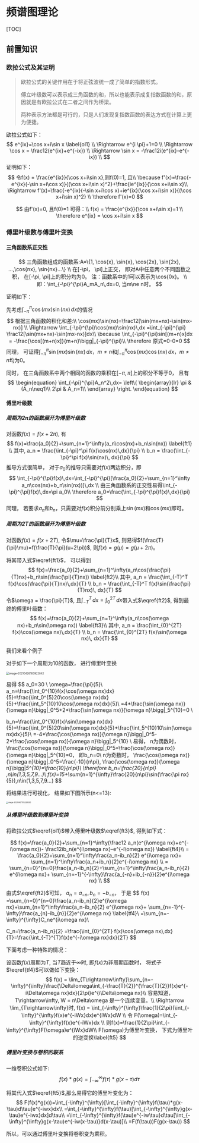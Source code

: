 # 频谱图理论

[TOC]



## 前置知识

### 欧拉公式及其证明

> 欧拉公式的关键作用在于将正弦波统一成了简单的指数形式。
>
> 傅立叶级数可以表示成三角函数的和，所以也能表示成复指数函数的和，原因就是有欧拉公式在二者之间作为桥梁。
>
> 两种表示方法都是可行的，只是人们发现复指数函数的表达方式在计算上更为便捷。

欧拉公式如下：
$$
e^{ix}=\cos x+i\sin x \label{ol1} \\ 
\Rightarrow	e^{i \pi}+1=0 \\
\Rightarrow \cos x = \frac12(e^{ix}+e^{-ix}) \\
\Rightarrow \sin x = -\frac12i(e^{ix}-e^{-ix}) \\
$$
证明如下：
$$
令f(x) = \frac{e^{ix}}{\cos x+i\sin x},则f(0)=1, 且\\
\because f'(x)=\frac{-e^{ix}(-\sin x+i\cos x)}{(\cos x+i\sin x)^2}+\frac{ie^{ix}}{\cos x+i\sin x}\\
\Rightarrow f'(x)=\frac{-e^{ix}(-\sin x+i\cos x)+ie^{ix}(\cos x+i\sin x)}{(\cos x+i\sin x)^2} \\
\therefore f'(x)=0
$$

$$
由f'(x)=0, 且f(0)=1 可得：\\
f(x) = \frac{e^{ix}}{\cos x+i\sin x}=1 \\
\therefore e^{ix} = \cos x+i\sin x
$$


### 傅里叶级数与傅里叶变换

#### 三角函数系正交性

$$
三角函数组成的函数系:A=\{1, \cos{x}, \sin{x}, \cos{2x}, \sin{2x}, ...,\cos{nx}, \sin{nx}...\}
\\ 在[-\pi， \pi]上正交， 即对A中任意两个不同函数之积， 在[-\pi, \pi]上的积分均为0。
注：函数系中的1可以表示为\cos{0x}。
\\
即：\int_{-\pi}^{\pi}A_mA_n\,dx=0, 当m\ne n时。
$$

证明如下：

先考虑$\int_{-\pi}^{\pi}\cos(mx)\sin(nx)\,dx$的情况
$$
根据三角函数的积化和差:\\
\cos(mx)\sin(nx)=\frac12[\sin(mx+nx)-\sin(mx-nx)] \\
\Rightarrow \int_{-\pi}^{\pi}\cos(mx)\sin(nx)\,dx =\int_{-\pi}^{\pi} \frac12[\sin(mx+nx)-\sin(mx-nx)]dx\\
\because \int_{-\pi}^{\pi}sin[(m+n)x]dx = -\frac{\cos[(m+n)x]}{m+n}\bigg|_{-\pi}^{\pi}\\
\therefore 原式=0-0=0
$$
同理， 可证得$\int_{-\pi}^{\pi}\sin(mx)\sin(nx)\,dx ，m \ne n$和$\int_{-\pi}^{\pi}\cos(mx)\cos(nx)\,dx ，m \ne n$均为0。

同时， 在三角函数系中两个相同的函数的乘积在$[-\pi, \pi]$上的积分不等于0， 且有
$$
\begin{equation}
\int_{-\pi}^{\pi}A_n^2\,dx=
\left\{
\begin{array}{lr}
\pi &  (A_n\neq1)\\
2\pi & A_n=1\\
\end{array}
\right.
\end{equation}
$$


#### 傅里叶级数

##### 周期为2π的函数展开为傅里叶级数

对函数$f(x)=f(x+2\pi)$, 有
$$
f(x)=\frac{a_0}{2}+\sum_{n=1}^\infty(a_n\cos(nx)+b_n\sin(nx)) \label{ft1} \\
其中,
a_n = \frac{\int_{-\pi}^\pi f(x)\cos(nx)\,dx}{\pi} \\
b_n = \frac{\int_{-\pi}^\pi f(x)\sin(nx)\, dx}{\pi}
$$
推导方式很简单， 对于$a_0$的推导只需要对$f(x)$两边积分，即
$$
\int_{-\pi}^{\pi}f(x)\,dx=\int_{-\pi}^{\pi}[\frac{a_0}{2}+\sum_{n=1}^\infty a_n\cos(nx)+b_n\sin(nx))]\,dx \\
由三角函数系的正交性易得\int_{-\pi}^{\pi}f(x)\,dx=\pi a_0\\
\therefore a_0=\frac{\int_{-\pi}^{\pi}f(x)\,dx}{\pi}
$$
同理， 若要求$a_n$和$b_n$，只需要对$f(x)$积分前分别乘上$\sin(mx)$和$\cos(mx)$即可。



##### 周期为2T的函数展开为傅里叶级数

对函数$f(x)=f(x+2T)$,  令$\mu=\frac{\pi}{T}x$, 则易得$f(\frac{T}{\pi}\mu)=f(\frac{T}{\pi}(u+2\pi))$, 则$f(x)=g(\mu) = g(\mu+2\pi)$。

将其带入式$\eqref{ft1}$， 可以得到
$$
f(x)=\frac{a_0}{2}+\sum_{n=1}^\infty(a_n\cos(\frac{\pi}{T}nx)+b_n\sin(\frac{\pi}{T}nx)) \label{ft2}\\
其中,
a_n = \frac{\int_{-T}^T f(x)\cos(\frac{\pi}{T}nx)\,dx}{T} \\
b_n = \frac{\int_{-T}^T f(x)\sin(\frac{\pi}{T}nx)\, dx}{T}
$$
令$\omega = \frac{\pi}{T}$, 且$\int_{-T}^{T}\,dx=\int_{0}^{2T}\,dx$带入式$\eqref{ft2}$, 得到最终的傅里叶级数：
$$
f(x)=\frac{a_0}{2}+\sum_{n=1}^\infty(a_n\cos(\omega nx)+b_n\sin(\omega nx)) \label{ft3}\\
其中,
a_n = \frac{\int_{0}^{2T} f(x)\cos(\omega nx)\,dx}{T} \\
b_n = \frac{\int_{0}^{2T} f(x)\sin(\omega nx)\, dx}{T}
$$



我们来看个例子

对于如下一个周期为10的函数， 进行傅里叶变换

<img src="/Users/mingchao.chen/OneDrive/学习/笔记/picture/image-20210426183922842.png" alt="image-20210426183922842" style="zoom:50%;" />

 

易得
$$
a_0=30 \\
\omega=\frac{\pi}{5}\\
a_n=\frac{\int_0^{10}f(x)\cos(\omega nx)dx}{5}=\frac{\int_0^{5}20\cos(\omega nx)dx}{5}+\frac{\int_5^{10}10\cos(\omega nx)dx}{5}\\
=4*\frac{\sin(\omega nx)}{\omega n}\bigg|_0^5+2*\frac{\sin(\omega nx)}{\omega n}\bigg|_5^{10}=0 \\

b_n=\frac{\int_0^{10}f(x)\sin(\omega nx)dx}{5}=\frac{\int_0^{5}20\sin(\omega nx)dx}{5}+\frac{\int_5^{10}10\sin(\omega nx)dx}{5}\\
=-4*\frac{\cos(\omega nx)}{\omega n}\bigg|_0^5-2*\frac{\cos(\omega nx)}{\omega n}\bigg|_5^{10} \\
易得， n为偶数时， \frac{\cos(\omega nx)}{\omega n}\bigg|_0^5=\frac{\cos(\omega nx)}{\omega n}\bigg|_5^{10}=0，
即b_n=0\\
n为奇数时，  \frac{\cos(\omega nx)}{\omega n}\bigg|_0^5=\frac{-10}{n\pi}, \frac{\cos(\omega nx)}{\omega n}\bigg|_5^{10}=\frac{10}{n\pi}\\
\therefore b_n=\frac{20}{n\pi} ,n\in(1,3,5,7,9...)\\
f(x)=15+\sum_{n=1}^{\infty}\frac{20}{n\pi}\sin(\frac{\pi nx}{5}),n\in(1,3,5,7,9...)
$$

将结果进行可视化， 结果如下图所示(n<=13):

<img src="/Users/mingchao.chen/OneDrive/学习/笔记/picture/image-20210427105228590.png" alt="image-20210427105228590" style="zoom: 33%;" />



##### 从傅里叶级数到傅里叶变换

将欧拉公式$\eqref{ol1}$带入傅里叶级数$\eqref{ft3}$, 得到如下式：

$$
f(x)=\frac{a_0}{2}+\sum_{n=1}^\infty(\frac12 a_n(e^{i\omega nx}+e^{-i\omega nx})-
\frac12ib_n(e^{i\omega nx}-e^{-i\omega nx}) \label{ft4}\\
= \frac{a_0}{2}+\sum_{n=1}^\infty\frac{a_n-ib_n}{2} e^{i\omega nx}+
\sum_{n=1}^\infty\frac{a_n+ib_n}{2}e^{-i\omega nx} \\
= \sum_{n=0}^{n=0}\frac{a_n-ib_n}{2}+\sum_{n=1}^\infty\frac{a_n-ib_n}{2} e^{i\omega nx}+
\sum_{n=-1}^{-\infty}\frac{a_{-n}+ib_{-n}}{2}e^{i\omega nx} \\
$$

由式$\eqref{ft2}$可知， $a_n=a_{-n}, b_n=-b_{-n}$， 于是
$$
f(x) =\sum_{n=0}^{n=0}\frac{a_n-ib_n}{2}e^{i\omega nx}+\sum_{n=1}^\infty\frac{a_n-ib_n}{2} e^{i\omega nx}+
\sum_{n=-1}^{-\infty}\frac{a_{n}-ib_{n}}{2}e^{i\omega nx} \label{tf4}\\
=\sum_{n=-\infty}^{\infty}C_ne^{i\omega nx}\\

C_n=\frac{a_n-ib_n}{2} =\frac{\int_{0}^{2T} f(x)\cos(\omega nx)\,dx}{T}=\frac{\int_{-T}^{T}f(x)e^{-i\omega nx}dx}{2T}
$$


下面考虑一种特殊的情况：

设函数$f(x)$周期为$T$, 当$T$趋近于$\infty$时, 即$f(x)$为非周期函数时， 将式子$\eqref{tf4}$可以做如下变换：
$$
f(x) = \lim_{T\rightarrow\infty}\sum_{n=-\infty}^{\infty}\frac{\Delta\omega\int_{-\frac{T}{2}}^{\frac{T}{2}}f(x)e^{-i\Delta\omega nx}dx}{2\pi}e^{i\Delta\omega nx}\\
容易知道， T\rightarrow\infty, W = n\Delta\omega 是一个连续变量。\\
\Rightarrow \lim_{T\rightarrow\infty}时, f(x) = \int_{-\infty}^{\infty}\frac{1}{2\pi}(\int_{-\infty}^{\infty}f(x)e^{-iWx}dx)e^{iWx}dW \\
令 F(\omega)=\int_{-\infty}^{\infty}f(x)e^{-iWx}dx \\
则f(x)=\frac{1}{2\pi}\int_{-\infty}^{\infty}F(\omega)e^{iWx}dW\\
F(\omega)为傅里叶变换， 下式为傅里叶的逆变换\label{ft5}
$$



##### 傅里叶变换与卷积的联系

一维卷积公式如下:
$$
f(x)*g(x) = \int_{-\infty}^{\infty}f(\tau)*g(x-\tau)d\tau
$$


将其代入式$\eqref{ft5}$,那么易得它的傅里叶变化为：
$$
F(f(x)*g(x))=\int_{-\infty}^{\infty}[\int_{-\infty}^{\infty}f(\tau)*g(x-\tau)d\tau]e^{-iwx}dx\\
=\int_{-\infty}^{\infty}f(\tau)[\int_{-\infty}^{\infty}g(x-\tau)e^{-iwx}dx]d\tau\\
=\int_{-\infty}^{\infty}f(\tau)e^{-iw\tau}d\tau[\int_{-\infty}^{\infty}g(x-\tau)e^{-iw(x-\tau)}d(x-\tau)]\\
=F(f(\tau))F(g(x-\tau))
$$


所以，可以通过傅里叶变换将卷积变为乘积。

